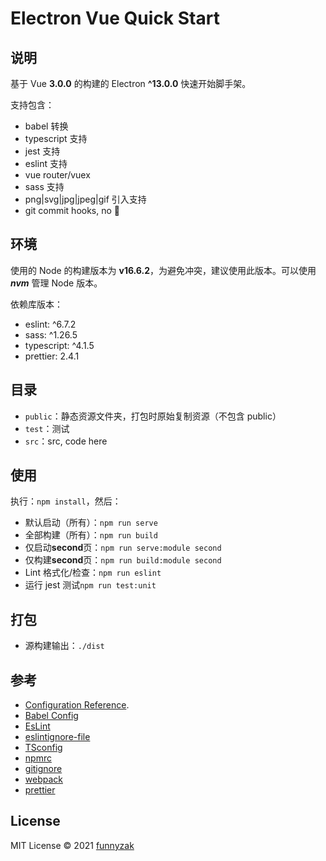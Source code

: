 # Electron Vue Quick Start

## 说明

基于 Vue **3.0.0** 的构建的 Electron **^13.0.0** 快速开始脚手架。

支持包含：

- babel 转换
- typescript 支持
- jest 支持
- eslint 支持
- vue router/vuex
- sass 支持
- png|svg|jpg|jpeg|gif 引入支持
- git commit hooks, no 💩

## 环境

使用的 Node 的构建版本为 **v16.6.2**，为避免冲突，建议使用此版本。可以使用 **_nvm_** 管理 Node 版本。

依赖库版本：

- eslint: ^6.7.2
- sass: ^1.26.5
- typescript: ^4.1.5
- prettier: 2.4.1

## 目录

- `public`：静态资源文件夹，打包时原始复制资源（不包含 public）
- `test`：测试
- `src`：src, code here

## 使用

执行：`npm install`，然后：

- 默认启动（所有）：`npm run serve`
- 全部构建（所有）：`npm run build`
- 仅启动**second**页：`npm run serve:module second`
- 仅构建**second**页：`npm run build:module second`
- Lint 格式化/检查：`npm run eslint`
- 运行 jest 测试`npm run test:unit`

## 打包

- 源构建输出：`./dist`

## 参考

- [Configuration Reference](https://cli.vuejs.org/zh/config/).
- [Babel Config](https://babel.docschina.org/docs/en/7.0.0/configuration/)
- [EsLint](https://eslint.org/docs/user-guide/configuring/)
- [eslintignore-file](https://eslint.org/docs/user-guide/configuring/ignoring-code#the-eslintignore-file)
- [TSconfig](https://www.typescriptlang.org/tsconfig/)
- [npmrc](https://docs.npmjs.com/cli/v7/configuring-npm/npmrc)
- [gitignore](https://git-scm.com/docs/gitignore)
- [webpack](https://webpack.docschina.org/guides/getting-started/)
- [prettier](https://prettier.io/docs/en/index.html)

## License

MIT License © 2021 [funnyzak](https://github.com/funnyzak)
